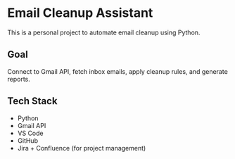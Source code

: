 # Email Cleanup Assistant

This is a personal project to automate email cleanup using Python.

## Goal
Connect to Gmail API, fetch inbox emails, apply cleanup rules, and generate reports.

## Tech Stack
- Python
- Gmail API
- VS Code
- GitHub
- Jira + Confluence (for project management)
